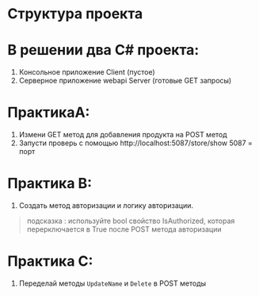 # Структура проекта

# В решении два C# проекта: 

1. Консольное приложение Client (пустое)
2. Серверное приложение webapi Server (готовые GET запросы)


# ПрактикаA:

1. Измени GET метод для добавления продукта на POST метод
2. Запусти проверь с помощью http://localhost:5087/store/show     5087 = порт


# Практика B:
1. Создать метод авторизации и логику авторизации.
> подсказка : используйте bool свойство IsAuthorized, которая перерключается в True после POST метода авторизации


# Практика C:
1. Переделай методы `UpdateName` и `Delete` в POST методы